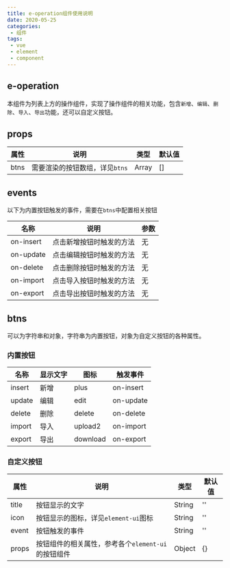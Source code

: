 ```yaml
---
title: e-operation组件使用说明
date: 2020-05-25
categories:
 - 组件
tags:
 - vue
 - element
 - component
---
```


## e-operation
本组件为列表上方的操作组件，实现了操作组件的相关功能，包含`新增`、`编辑`、`删除`、`导入`、`导出`功能，还可以自定义按钮。

## props

属性|说明|类型|默认值
-|-|-|-
btns|需要渲染的按钮数组，详见`btns`|Array|[]

## events
以下为内置按钮触发的事件，需要在`btns`中配置相关按钮

名称|说明|参数
-|-|-
on-insert|点击新增按钮时触发的方法|无
on-update|点击编辑按钮时触发的方法|无
on-delete|点击删除按钮时触发的方法|无
on-import|点击导入按钮时触发的方法|无
on-export|点击导出按钮时触发的方法|无

## btns
可以为字符串和对象，字符串为内置按钮，对象为自定义按钮的各种属性。

### 内置按钮
名称|显示文字|图标|触发事件
-|-|-|-
insert|新增|plus|on-insert
update|编辑|edit|on-update
delete|删除|delete|on-delete
import|导入|upload2|on-import
export|导出|download|on-export

### 自定义按钮
属性|说明|类型|默认值
-|-|-|-
title|按钮显示的文字|String|''
icon|按钮显示的图标，详见`element-ui`图标|String|''
event|按钮触发的事件|String|''
props|按钮组件的相关属性，参考各个`element-ui`的按钮组件|Object|{}